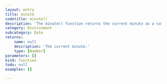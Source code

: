 ```yaml
---
layout: entry
title: minute
codetitle: minute()
description: 'The minute() function returns the current minute as a value from 0 - 59.'
category: Environment
subcategory: Date
returns:
    name: null
    description: 'The current minute.'
    type: [Number]
parameters: []
kind: function
todo: null
examples: []

---
```

